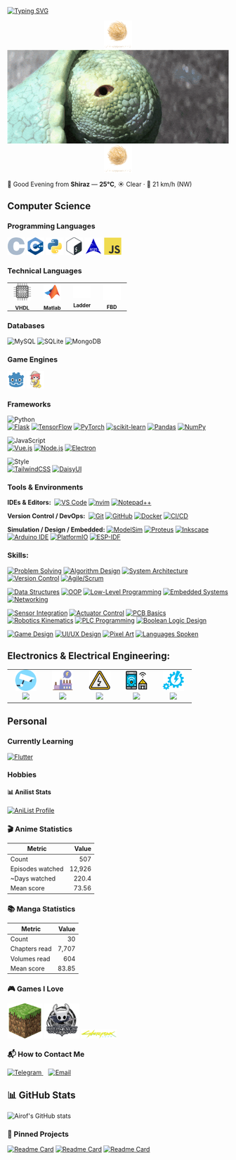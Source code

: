 [![Typing SVG](https://readme-typing-svg.demolab.com?font=ink+free&size=28&letterSpacing=0.3rem&pause=1000&color=1CF1FF&vCenter=true&width=435&lines=%23Hi+there,+I'm+Airof+👋;%F0%9F%A7%91%E2%80%8D%F0%9F%92%BB%F0%9F%93%96%F0%9F%8E%AE%F0%9F%8C%90%E2%9A%A1;%F0%9F%97%A3%EF%B8%8F%F0%9F%8C%8D+%F0%9F%87%AB%F0%9F%87%A6+%F0%9F%87%AF%F0%9F%87%B5+%F0%9F%87%AA%F0%9F%87%B3)](https://git.io/typing-svg)

<div align="center">
  <img src="assets/gif/tumbleweed.gif" alt="rango">
  <img src="assets/gif/ezgif-15f88be964cccc.gif" alt="rango">
  <img src="assets/gif/tumbleweed.gif" alt="rango">
</div>

<!-- WEATHER:START -->
🌆 Good Evening from **Shiraz** — **25°C**, ☀️ Clear · 💨 21 km/h (NW)
<!-- WEATHER:END -->


## Computer Science
  

### Programming Languages
<p>
  <img src="assets/icons/programming languages/C.svg" width="40" height="40" alt="C">
  <img src="assets/icons/programming languages/cpp.svg" width="40" height="40" alt="C++">
  <img src="assets/icons/programming languages/python.svg" width="40" height="40" alt="Python">
  <img src="assets/icons/programming languages/bash.svg" width="40" height="40" alt="Bash">
  <img src="assets/icons/programming languages/asm.svg" width="40" height="40" alt="ASM">
  <img src="assets/icons/programming languages/javascript.svg" width="40" height="40" alt="JavaScript">

</p>

### Technical Languages
<!-- Technical Languages -->
<p>
<table>
  <tr>
    <td align="center" style="padding:0 14px;">
      <img src="assets/icons/programming languages/vhdl.svg" width="40" alt="VHDL"><br>
      <sub><b>VHDL</b></sub>
    </td>
    <td align="center" style="padding:0 14px;">
      <img src="assets/icons/programming languages/matlab.svg" width="40" alt="Matlab"><br>
      <sub><b>Matlab</b></sub>
    </td>
    <td align="center" style="padding:0 14px;">
      <img src="assets/icons/programming languages/ladder.svg" width="40" alt="Ladder"><br>
      <sub><b>Ladder</b></sub>
    </td>
    <td align="center" style="padding:0 14px;">
      <img src="assets/icons/programming languages/fbd.svg" width="40" alt="FBD" style="background:#fff;"><br>
      <sub><b>FBD</b></sub>
    </td>
  </tr>
</table>
</p>


### Databases

![MySQL](https://img.shields.io/badge/MySQL-4479A1?style=plastic&logo=mysql&logoColor=white)
![SQLite](https://img.shields.io/badge/SQLite-003B57?style=plastic&logo=sqlite&logoColor=white)
![MongoDB](https://img.shields.io/badge/MongoDB-47A248?style=plastic&logo=mongodb&logoColor=white)


### Game Engines
<p >
  <img src="assets/icons/game-dev/godot.svg" width="40" height="40" alt="Godot">
  <img src="assets/icons/game-dev/Ren'Py.svg" width="40" height="40" alt="Ren'Py">
</p>

### Frameworks

<!-- Python Section -->
![Python](https://img.shields.io/badge/Python-3776AB?style=plastic&logo=python&logoColor=white)  
[![Flask](https://img.shields.io/badge/Flask-000000?style=plastic&logo=flask&logoColor=white)](#) 
[![TensorFlow](https://img.shields.io/badge/TensorFlow-FF6F00?style=plastic&logo=tensorflow&logoColor=white)](#) 
[![PyTorch](https://img.shields.io/badge/PyTorch-EE4C2C?style=plastic&logo=pytorch&logoColor=white)](#) 
[![scikit-learn](https://img.shields.io/badge/scikit--learn-F7931E?style=plastic&logo=scikit-learn&logoColor=white)](#) 
[![Pandas](https://img.shields.io/badge/Pandas-150458?style=plastic&logo=pandas&logoColor=white)](#) 
[![NumPy](https://img.shields.io/badge/NumPy-013243?style=plastic&logo=numpy&logoColor=white)](#)

<!-- JavaScript Section -->
![JavaScript](https://img.shields.io/badge/JavaScript-F7DF1E?style=plastic&logo=javascript&logoColor=black)  
[![Vue.js](https://img.shields.io/badge/Vue.js-4FC08D?style=plastic&logo=vue.js&logoColor=white)](#) 
[![Node.js](https://img.shields.io/badge/Node.js-339933?style=plastic&logo=node.js&logoColor=white)](#) 
[![Electron](https://img.shields.io/badge/Electron-47848F?style=plastic&logo=electron&logoColor=white)](#)

<!-- Styling Section -->
![Style](https://img.shields.io/badge/Styling-6EE7B7?style=plastic)  
[![TailwindCSS](https://img.shields.io/badge/TailwindCSS-06B6D4?style=plastic&logo=tailwindcss&logoColor=white)](#) 
[![DaisyUI](https://img.shields.io/badge/DaisyUI-5A0EF8?style=plastic&logo=daisyui&logoColor=white)](#)



### Tools & Environments

**IDEs & Editors:**&nbsp;&nbsp;[![VS Code](https://img.shields.io/badge/VS%20Code-007ACC?style=plastic&logo=visual-studio-code&logoColor=white)](#) 
[![nvim](https://img.shields.io/badge/nvim-019833?style=plastic&logo=neovim&logoColor=white)](#) 
[![Notepad++](https://img.shields.io/badge/Notepad++-2D8B2D?style=plastic&logo=notepadplusplus&logoColor=white)](#)

**Version Control / DevOps:**&nbsp;&nbsp;[![Git](https://img.shields.io/badge/Git-F05032?style=plastic&logo=git&logoColor=white)](#) 
[![GitHub](https://img.shields.io/badge/GitHub-181717?style=plastic&logo=github&logoColor=white)](#) 
[![Docker](https://img.shields.io/badge/Docker-2496ED?style=plastic&logo=docker&logoColor=white)](#) 
[![CI/CD](https://img.shields.io/badge/CI%2FCD-6A1B9A?style=plastic)](#)

**Simulation / Design / Embedded:** [![ModelSim](https://img.shields.io/badge/ModelSim-FF5722?style=plastic)](#) 
[![Proteus](https://img.shields.io/badge/Proteus-1F62A0?style=plastic)](#) 
[![Inkscape](https://img.shields.io/badge/Inkscape-000000?style=plastic&logo=inkscape&logoColor=white)](#) 
[![Arduino IDE](https://img.shields.io/badge/Arduino-00979D?style=plastic&logo=arduino&logoColor=white)](#) 
[![PlatformIO](https://img.shields.io/badge/PlatformIO-2C3E50?style=plastic&logo=platformio&logoColor=white)](#) 
[![ESP-IDF](https://img.shields.io/badge/ESP--IDF-0078D7?style=plastic)](#) 





### Skills:

<!-- Soft / Professional Skills -->
[![Problem Solving](https://img.shields.io/badge/Problem%20Solving-4CAF50?style=plastic)](#)
[![Algorithm Design](https://img.shields.io/badge/Algorithm%20Design-F44336?style=plastic)](#)
[![System Architecture](https://img.shields.io/badge/System%20Architecture-2196F3?style=plastic)](#)
[![Version Control](https://img.shields.io/badge/Version%20Control-795548?style=plastic)](#)
[![Agile/Scrum](https://img.shields.io/badge/Agile%2FScrum-9C27B0?style=plastic)](#)

<!-- Computer Science Concepts -->
[![Data Structures](https://img.shields.io/badge/Data%20Structures-FF9800?style=plastic)](#)
[![OOP](https://img.shields.io/badge/OOP-3F51B5?style=plastic)](#)
[![Low-Level Programming](https://img.shields.io/badge/Low-Level%20Programming-607D8B?style=plastic)](#)
[![Embedded Systems](https://img.shields.io/badge/Embedded%20Systems-009688?style=plastic)](#)
[![Networking](https://img.shields.io/badge/Networking-00BCD4?style=plastic)](#)

<!-- Electrical / Robotics Concepts -->
[![Sensor Integration](https://img.shields.io/badge/Sensor%20Integration-FF5722?style=plastic)](#)
[![Actuator Control](https://img.shields.io/badge/Actuator%20Control-795548?style=plastic)](#)
[![PCB Basics](https://img.shields.io/badge/PCB%20Basics-FF9800?style=plastic)](#)
[![Robotics Kinematics](https://img.shields.io/badge/Robotics%20Kinematics-9C27B0?style=plastic)](#)
[![PLC Programming](https://img.shields.io/badge/PLC%20Programming-E91E63?style=plastic)](#)
[![Boolean Logic Design](https://img.shields.io/badge/Boolean%20Logic-673AB7?style=plastic)](#)

<!-- Other Skills / Hobbies -->
[![Game Design](https://img.shields.io/badge/Game%20Design-00BCD4?style=plastic)](#)
[![UI/UX Design](https://img.shields.io/badge/UI%2FUX%20Design-3F51B5?style=plastic)](#)
[![Pixel Art](https://img.shields.io/badge/Pixel%20Art-FF5722?style=plastic)](#)
[![Languages Spoken](https://img.shields.io/badge/Languages-1ABC9C?style=plastic)](#)


## Electronics & Electrical Engineering:

<p align="center">
<table>
  <tr>
    <td align="center" style="padding:0 18px;">
      <img src="assets/icons/electricity/cctv-svgrepo-com.svg" width="48" alt="CCTV">
    </td>
    <td align="center" style="padding:0 18px;">
      <img src="assets/icons/electricity/energy-industry-energetic-thunderbolt-power-svgrepo-com.svg" width="48" alt="Industrial Electricity">
    </td>
    <td align="center" style="padding:0 18px;">
      <img src="assets/icons/electricity/electricity-svgrepo-com.svg" width="48" alt="House Electricity">
    </td>
    <td align="center" style="padding:0 18px;">
      <img src="assets/icons/electricity/smart-home-svgrepo-com.svg" width="48" alt="Smart Home">
    </td>
    <td align="center" style="padding:0 18px;">
      <img src="assets/icons/electricity/automation-svgrepo-com.svg" width="48" alt="Industrial Automation">
    </td>
  </tr>
  <tr>
    <td align="center"><a href="#"><img src="https://img.shields.io/badge/CCTV-4CAF50?style=plastic" height="30"></a></td>
    <td align="center"><a href="#"><img src="https://img.shields.io/badge/Industrial%20Electricity-2196F3?style=plastic" height="30"></a></td>
    <td align="center"><a href="#"><img src="https://img.shields.io/badge/House%20Electricity-FF9800?style=plastic" height="30"></a></td>
    <td align="center"><a href="#"><img src="https://img.shields.io/badge/Smart%20Home-00BCD4?style=plastic" height="30"></a></td>
    <td align="center"><a href="#"><img src="https://img.shields.io/badge/Industrial%20Automation-9C27B0?style=plastic" height="30"></a></td>
  </tr>
</table>
</p>






## Personal

### Currently Learning
[![Flutter](https://img.shields.io/badge/Flutter-02569B?style=plastic&logo=flutter&logoColor=white)](#)


### Hobbies
#### 📊 Anilist Stats
<!-- ANILIST:START -->

[![AniList Profile](https://img.shields.io/badge/AniList-Airof-02A9FF?style=plastic&logo=anilist&logoColor=white)](https://anilist.co/user/7379629)

### 🎬 Anime Statistics

| Metric | Value |
|---|---:|
| Count | 507 |
| Episodes watched | 12,926 |
| ~Days watched | 220.4 |
| Mean score | 73.56 |

### 📚 Manga Statistics

| Metric | Value |
|---|---:|
| Count | 30 |
| Chapters read | 7,707 |
| Volumes read | 604 |
| Mean score | 83.85 |

<!-- ANILIST:END -->

### 🎮 Games I Love
<p>
  <img src="assets/icons/Games/minecraft.svg" width="80" alt="Minecraft"/>
  <!-- <img src="assets/icons/Games/stardew.png" width="40" alt="Stardew Valley"/> -->
  <img src="assets/icons/Games/hollow_knight.png" width="80" alt="Hollow Knight"/>
  <img src="assets/icons/Games/cyberpunk-2077.svg" width="80" alt="Cyberpunk 2077"/>
</p>





### 📬 How to Contact Me
<p>
  <a href="https://t.me/Airofff" target="_blank">
    <img src="https://upload.wikimedia.org/wikipedia/commons/8/82/Telegram_logo.svg" width="40" height="40" alt="Telegram"/>
  </a>
  &nbsp;&nbsp;
  <a href="mailto:fmhmhdairof@gmail.com">
    <img src="https://upload.wikimedia.org/wikipedia/commons/7/7e/Gmail_icon_(2020).svg" width="40" height="40" alt="Email"/>
  </a>
</p>


## 📊 GitHub Stats

![Airof's GitHub stats](https://github-readme-stats.vercel.app/api?username=Airof&show_icons=true&theme=tokyonight)

### 📌 Pinned Projects

[![Readme Card](https://github-readme-stats.vercel.app/api/pin/?username=Airof&repo=manga-reader&theme=tokyonight)](https://github.com/Airof/manga-reader)
[![Readme Card](https://github-readme-stats.vercel.app/api/pin/?username=Airof&repo=Notes&theme=tokyonight)](https://github.com/Airof/Notes)
[![Readme Card](https://github-readme-stats.vercel.app/api/pin/?username=Airof&repo=Mano-Machine&theme=tokyonight)](https://github.com/Airof/Mano-Machine)
